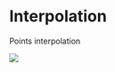 # Interpolation
Points interpolation


<img src="https://im.ezgif.com/tmp/ezgif-1-81f35c3c1e.gif" />

